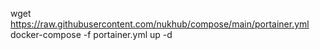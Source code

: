 wget https://raw.githubusercontent.com/nukhub/compose/main/portainer.yml
docker-compose -f portainer.yml up  -d
